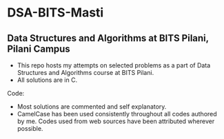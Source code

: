 DSA-BITS-Masti
==============
Data Structures and Algorithms at BITS Pilani, Pilani Campus
--------------
* This repo hosts my attempts on selected problems as a part of Data Structures and Algorithms course at BITS Pilani. 
* All solutions are in C. 

Code: 
* Most solutions are commented and self explanatory. 
* CamelCase has been used consistently throughout all codes authored by me. Codes used from web sources have been attributed wherever possible. 
